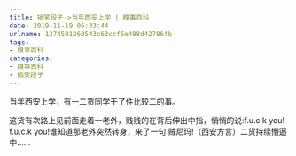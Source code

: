```yaml
---
title: 搞笑段子->当年西安上学 | 糗事百科
date: 2019-11-19 06:33:44
urlname: 1374591260543c63ccf6e498d42786fb
tags: 
- 糗事百科
categories:
- 糗事百科
- 搞笑段子
---
```

当年西安上学，有一二货同学干了件比较二的事。

这货有次路上见前面走着一老外，贱贱的在背后伸出中指，悄悄的说:f.u.c.k you!  f.u.c.k you!谁知道那老外突然转身，来了一句:贼尼玛!（西安方言）二货持续懵逼中……


